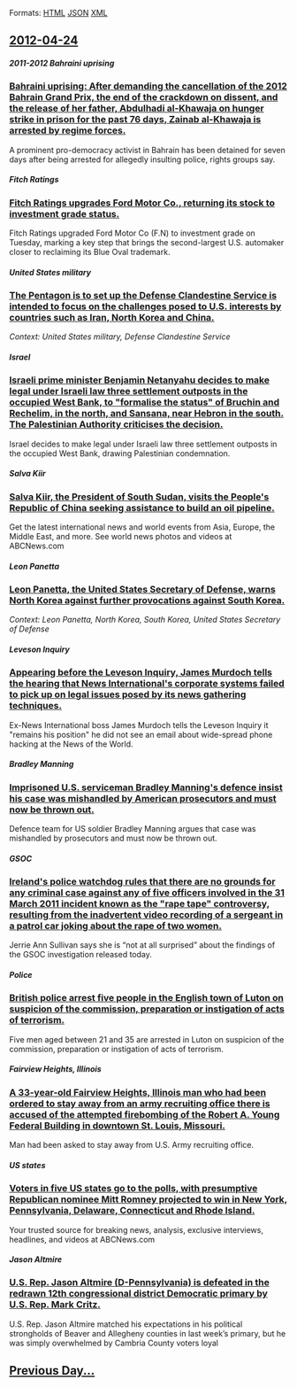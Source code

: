 
Formats: [HTML](2012/04/24/index.html)  [JSON](2012/04/24/index.json)  [XML](2012/04/24/index.xml)  

## [2012-04-24](/news/2012/04/24/index.md)

##### 2011-2012 Bahraini uprising
### [Bahraini uprising: After demanding the cancellation of the 2012 Bahrain Grand Prix, the end of the crackdown on dissent, and the release of her father, Abdulhadi al-Khawaja on hunger strike in prison for the past 76 days, Zainab al-Khawaja is arrested by regime forces. ](/news/2012/04/24/bahraini-uprising-after-demanding-the-cancellation-of-the-2012-bahrain-grand-prix-the-end-of-the-crackdown-on-dissent-and-the-release-of.md)
A prominent pro-democracy activist in Bahrain has been detained for seven days after being arrested for allegedly insulting police, rights groups say.

##### Fitch Ratings
### [Fitch Ratings upgrades Ford Motor Co., returning its stock to investment grade status. ](/news/2012/04/24/fitch-ratings-upgrades-ford-motor-co-returning-its-stock-to-investment-grade-status.md)
Fitch Ratings upgraded Ford Motor Co (F.N) to investment grade on Tuesday, marking a key step that brings the second-largest U.S. automaker closer to reclaiming its Blue Oval trademark.

##### United States military
### [The Pentagon is to set up the Defense Clandestine Service is intended to focus on the challenges posed to U.S. interests by countries such as Iran, North Korea and China. ](/news/2012/04/24/the-pentagon-is-to-set-up-the-defense-clandestine-service-is-intended-to-focus-on-the-challenges-posed-to-u-s-interests-by-countries-such-a.md)
_Context: United States military, Defense Clandestine Service_

##### Israel
### [Israeli prime minister Benjamin Netanyahu decides to make legal under Israeli law three settlement outposts in the occupied West Bank, to "formalise the status" of Bruchin and Rechelim, in the north, and Sansana, near Hebron in the south. The Palestinian Authority criticises the decision. ](/news/2012/04/24/israeli-prime-minister-benjamin-netanyahu-decides-to-make-legal-under-israeli-law-three-settlement-outposts-in-the-occupied-west-bank-to-f.md)
Israel decides to make legal under Israeli law three settlement outposts in the occupied West Bank, drawing Palestinian condemnation.

##### Salva Kiir
### [Salva Kiir, the President of South Sudan, visits the People's Republic of China seeking assistance to build an oil pipeline. ](/news/2012/04/24/salva-kiir-the-president-of-south-sudan-visits-the-people-s-republic-of-china-seeking-assistance-to-build-an-oil-pipeline.md)
Get the latest international news and world events from Asia, Europe, the Middle East, and more. See world news photos and videos at ABCNews.com

##### Leon Panetta
### [Leon Panetta, the United States Secretary of Defense, warns North Korea against further provocations against South Korea. ](/news/2012/04/24/leon-panetta-the-united-states-secretary-of-defense-warns-north-korea-against-further-provocations-against-south-korea.md)
_Context: Leon Panetta, North Korea, South Korea, United States Secretary of Defense_

##### Leveson Inquiry
### [Appearing before the Leveson Inquiry, James Murdoch tells the hearing that News International's corporate systems failed to pick up on legal issues posed by its news gathering techniques. ](/news/2012/04/24/appearing-before-the-leveson-inquiry-james-murdoch-tells-the-hearing-that-news-international-s-corporate-systems-failed-to-pick-up-on-legal.md)
Ex-News International boss James Murdoch tells the Leveson Inquiry it &quot;remains his position&quot; he did not see an email about wide-spread phone hacking at the News of the World.

##### Bradley Manning
### [Imprisoned U.S. serviceman Bradley Manning's defence insist his case was mishandled by American prosecutors and must now be thrown out. ](/news/2012/04/24/imprisoned-u-s-serviceman-bradley-manning-s-defence-insist-his-case-was-mishandled-by-american-prosecutors-and-must-now-be-thrown-out.md)
Defence team for US soldier Bradley Manning argues that case was mishandled by prosecutors and must now be thrown out.

##### GSOC
### [Ireland's police watchdog rules that there are no grounds for any criminal case against any of five officers involved in the 31 March 2011 incident known as the "rape tape" controversy, resulting from the inadvertent video recording of a sergeant in a patrol car joking about the rape of two women. ](/news/2012/04/24/ireland-s-police-watchdog-rules-that-there-are-no-grounds-for-any-criminal-case-against-any-of-five-officers-involved-in-the-31-march-2011-i.md)
Jerrie Ann Sullivan says she is &#8220;not at all surprised&#8221; about the findings of the GSOC investigation released today.

##### Police
### [British police arrest five people in the English town of Luton on suspicion of the commission, preparation or instigation of acts of terrorism. ](/news/2012/04/24/british-police-arrest-five-people-in-the-english-town-of-luton-on-suspicion-of-the-commission-preparation-or-instigation-of-acts-of-terrori.md)
Five men aged between 21 and 35 are arrested in Luton on suspicion of the commission, preparation or instigation of acts of terrorism.

##### Fairview Heights, Illinois
### [A 33-year-old Fairview Heights, Illinois man who had been ordered to stay away from an army recruiting office there is accused of the attempted firebombing of the Robert A. Young Federal Building in downtown St. Louis, Missouri. ](/news/2012/04/24/a-33-year-old-fairview-heights-illinois-man-who-had-been-ordered-to-stay-away-from-an-army-recruiting-office-there-is-accused-of-the-attemp.md)
Man had been asked to stay away from U.S. Army recruiting office.

##### US states
### [Voters in five US states go to the polls, with presumptive Republican nominee Mitt Romney projected to win in New York, Pennsylvania, Delaware, Connecticut and Rhode Island. ](/news/2012/04/24/voters-in-five-us-states-go-to-the-polls-with-presumptive-republican-nominee-mitt-romney-projected-to-win-in-new-york-pennsylvania-delawa.md)
Your trusted source for breaking news, analysis, exclusive interviews, headlines, and videos at ABCNews.com

##### Jason Altmire
### [U.S. Rep. Jason Altmire (D-Pennsylvania) is defeated in the redrawn 12th congressional district Democratic primary by U.S. Rep. Mark Critz. ](/news/2012/04/24/u-s-rep-jason-altmire-d-pennsylvania-is-defeated-in-the-redrawn-12th-congressional-district-democratic-primary-by-u-s-rep-mark-critz.md)
U.S. Rep. Jason Altmire matched his expectations in his political strongholds of Beaver and Allegheny counties in last week&rsquo;s primary, but he was simply overwhelmed by Cambria County voters loyal

## [Previous Day...](/news/2012/04/23/index.md)


